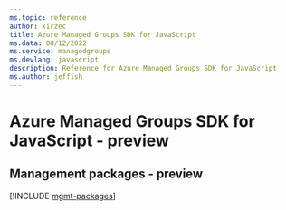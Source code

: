 ```yaml
---
ms.topic: reference
author: xirzec
title: Azure Managed Groups SDK for JavaScript
ms.data: 08/12/2022
ms.service: managedgroups
ms.devlang: javascript
description: Reference for Azure Managed Groups SDK for JavaScript
ms.author: jeffish
---
```

# Azure Managed Groups SDK for JavaScript - preview

## Management packages - preview
[!INCLUDE [mgmt-packages](managed-groups-mgmt-index.md)]